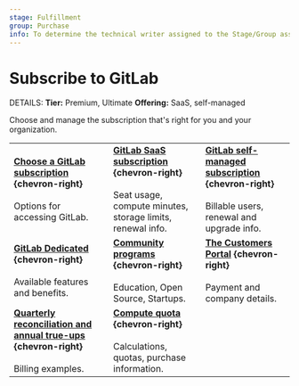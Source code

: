 ```yaml
---
stage: Fulfillment
group: Purchase
info: To determine the technical writer assigned to the Stage/Group associated with this page, see https://handbook.gitlab.com/handbook/product/ux/technical-writing/#assignments
---
```


# Subscribe to GitLab

DETAILS:
**Tier:** Premium, Ultimate
**Offering:** SaaS, self-managed

Choose and manage the subscription that's right for you and your organization.

| | | |
|--|--|--|
| [**Choose a GitLab subscription**](choosing_subscription.md) **{chevron-right}**<br><br> Options for accessing GitLab. |  [**GitLab SaaS subscription**](gitlab_com/index.md) **{chevron-right}**<br><br> Seat usage, compute minutes, storage limits, renewal info. | [**GitLab self-managed subscription**](self_managed/index.md) **{chevron-right}**<br><br> Billable users, renewal and upgrade info. |
| [**GitLab Dedicated**](gitlab_dedicated/index.md) **{chevron-right}**<br><br> Available features and benefits. | [**Community programs**](community_programs.md) **{chevron-right}**<br><br> Education, Open Source, Startups. |  [**The Customers Portal**](customers_portal.md) **{chevron-right}**<br><br> Payment and company details. |
|  [**Quarterly reconciliation and annual true-ups**](quarterly_reconciliation.md) **{chevron-right}**<br><br> Billing examples.| [**Compute quota**](../ci/pipelines/cicd_minutes.md) **{chevron-right}**<br><br> Calculations, quotas, purchase information. | |
